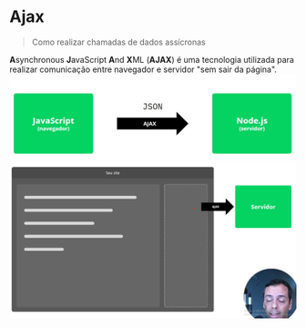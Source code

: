 # Ajax
> Como realizar chamadas de dados assícronas

**A**synchronous **J**avaScript **A**nd **X**ML (**AJAX**) é uma tecnologia utilizada para realizar comunicação entre navegador e servidor "sem sair da página". <br>
<img src="/imgs/ajax request.png" alt="AJAX Request Image"> <br>
<img src="/imgs/ajax example.png" alt="AJAX Example Image">